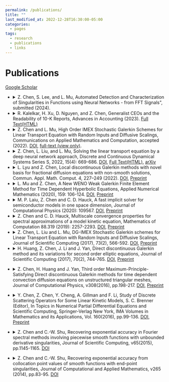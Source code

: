 ```yaml
---
permalink: /publications/
title: ""
last_modified_at: 2022-12-28T16:30:00-05:00
categories:
  - pages
tags:
  - research
  - publications
  - links
---
```


# Publications 
[Google Scholar](https://scholar.google.com/citations?user=Steh0SsAAAAJ&hl=en)

* <details> <summary>Z. Chen, S. Lee, and L. Mu, Automated Detection and Characterization of Singularities in Functions using Neural Networks - from FFT Signals", submitted (2024). </summary>
  Abstract: To be added. </details>

* <details> <summary>R. Kalelkar, H. Xu, D. Nguyen, and Z. Chen, Generalist CEOs and the Readability of 10-K Reports, Advances in Accounting (2023). <a href="https://www.sciencedirect.com/science/article/pii/S0882611023000391?casa_token=eRs2I3aoetgAAAAA:hTYRY1vXmbDdaM-WgXtb_RGE67_gKgbzvfIfc5CCnCSAxg9jwSSb6KZ6MzxfNBVoVg8b3ggdIb8">Full Text(HTML)</a></summary>
  Abstract: In this paper, we investigate the association between the general managerial ability of CEOs and the readability of 10-K reports. We find that the readability of 10-K reports is lower for firms managed by CEOs with general managerial ability. Our result is robust to change analysis, alternate readability measures, various fixed effects, instrumental variables, and the propensity score approach. Our additional analysis reveals that general managerial ability is negatively associated with the readability of management discussion and analysis (MD&A). Moreover, the disclosure tone of the 10-K and MD&A is conservative when the firms are managed by generalist CEOs. Our findings also reveal that CEO tenure moderates the positive association between the general ability index and Gunning Fog index of 10-K reports. Finally, we find that overinvestment and misstatement strengthen the association between the general ability index and the readability of 10-K reports, thus supporting the obfuscation hypothesis. We thus conclude that firms incur costs in the form of lower disclosure quality when they opt for a generalist CEO. </details>

* <details> <summary> Z. Chen and L. Mu, High Order IMEX Stochastic Galerkin Schemes for Linear Transport Equation with Random Inputs and Diffusive Scalings, Communications on Applied Mathematics and Computation, accepted (2022). <a href="https://doi.org/10.1007/s42967-023-00249-x">DOI</a>, <a href="https://rdcu.be/ddPDr">full-text (view only)</a>.</summary>
  Abstract: In this paper, we consider the high order method for solving the linear transport equations under diffusive scaling and with random inputs. To tackle the randomness in the problem, the stochastic Galerkin method of the generalized polynomial chaos approach has been employed. Besides, the high order implicit-explicit scheme under the micro-macro decomposition framework and the discontinuous Galerkin method have been employed. We provide several numerical experiments to validate the accuracy and the stochastic asymptotic-preserving property.</details>

* <details> <summary> Z. Chen, L. Liu, and L. Mu, Solving the linear transport equation by a deep neural network approach, Discrete and Continuous Dynamical Systems Series S, 2022, 15(4): 669-686.  <a href="https://doi.org/10.3934/dcdss.2021070">DOI</a>, <a href="https://www.aimsciences.org/article/doi/10.3934/dcdss.2021070?viewType=html">Full Text(HTML)</a>, <a href="https://arxiv.org/pdf/2102.09157.pdf">arXiv</a></summary>
  Abstract: In this paper, we study the linear transport model by adopting the deep learning method, in particular the deep neural network (DNN) approach. While the interest in using DNN to study partial differential equations is arising, here we adapt it to study kinetic models, in particular the linear transport model. Moreover, theoretical analysis of the convergence of neural networks and its approximated solution towards the analytic solution is shown. We demonstrate the accuracy and effectiveness of the proposed DNN method in numerical experiments.</details>

* <details> <summary> L. Lyu and Z. Chen, Local discontinuous Galerkin methods with novel basis for fractional diffusion equations with non-smooth solutions, Commun. Appl. Math. Comput. 4, 227–249 (2022).  <a href="https://doi.org/10.1007/s42967-020-00104-3">DOI</a>, <a href="publications/LDG_FDE_Springer_repo.pdf">Preprint</a></summary>
  Abstract: In this paper, we develop novel local discontinuous Galerkin (LDG) methods for fractional diffusion equations with non-smooth solutions. We consider such problems, for which the solutions are not smooth at the boundary, and therefore the traditional LDG methods with piecewise polynomial solutions suffer accuracy degeneracy. The novel LDG methods utilize a solution information-enriched basis, simulate the problem on a paired special mesh, and achieve optimal order of accuracy. We analyze the $L^2$ stability and optimal error estimate in the $L^2$-norm. Finally, numerical examples are presented to validate the theoretical conclusions. </details>

* <details> <summary> L. Mu and Z. Chen, A New WENO Weak Galerkin Finite Element Method for Time Dependent Hyperbolic Equations, Applied Numerical Mathematics (2020), 159: 106-124.  <a href="https://doi.org/10.1016/j.apnum.2020.09.002">DOI</a>, <a href="publications/WG-Hyperbolic_repo.pdf">Preprint</a></summary>
  Abstract: In this paper, we develop a new WENO weak Galerkin finite element scheme for solving the time dependent hyperbolic equations. The upwind-type stabilizer is imposed to enforce the flux direction in the scheme. For the linear convection equations, we analyze the $L^2$-stability and error estimate for the $L^2$-norm. We also investigate a simple limiter using weighted essentially non-oscillatory (WENO) methodology for obtaining a robust procedure to achieve high order accuracy and capture the sharp, non-oscillatory shock transitions. The approach applies to linear convection equations and Burgers equations. Finally, numerical examples are presented to validate the theoretical conclusions. </details>

* <details> <summary> M. P. Laiu, Z. Chen and C. D. Hauck, A fast implicit solver for semiconductor models in one space dimension, Journal of Computational Physics (2020): 109567.  <a href="https://doi.org/10.1016/j.jcp.2020.109567">DOI</a>, <a href="https://www.researchgate.net/profile/Zheng_Chen30/publication/333717079_A_fast_implicit_solver_for_semiconductor_models_in_one_space_dimension/links/5de585df299bf10bc33a6765/A-fast-implicit-solver-for-semiconductor-models-in-one-space-dimension.pdf">Preprint</a></summary>
  Abstract: Several different approaches are proposed for solving fully implicit discretizations of a simplified Boltzmann-Poisson system with a linear relaxation-type collision kernel. This system models the evolution of free electrons in semiconductor devices under a low-density assumption. At each implicit time step, the discretized system is formulated as a fixed-point problem, which can then be solved with a variety of methods. A key algorithmic component in all the approaches considered here is a recently developed sweeping algorithm for Vlasov-Poisson systems. A synthetic acceleration scheme has been implemented to accelerate the convergence of iterative solvers by using the solution to a drift-diffusion equation as a preconditioner. The performance of four iterative solvers and their accelerated variants has been compared on problems modeling semiconductor devices with various electron mean-free-path. </details>

* <details> <summary> Z. Chen and C. D. Hauck, Multiscale convergence properties for spectral approximations of a model kinetic equation, Mathematics of Computation 88.319 (2019): 2257-2293. <a href="https://doi.org/10.1090/mcom/3399">DOI</a>, <a href="https://www.ki-net.umd.edu/pubs/files/paper_iso_clean.pdf">Preprint</a></summary>
  Abstract: In this work, we prove rigorous convergence properties for a semi-discrete, moment-based approximation of a model kinetic equation in one dimension. This approximation is equivalent to a standard spectral method in the velocity variable of the kinetic distribution and, as such, is accompanied by standard algebraic estimates of the form $N^{−q}$, where $N$ is the number of modes and $q > 0$ depends on the regularity of the solution. However, in the multiscale setting, the error estimate can be expressed in terms of the scaling parameter $\epsilon$, which measures the ratio of the mean-free-path to the characteristic domain length. We show that, for isotropic initial conditions, the error in the spectral approximation is $\mathcal{O}(\epsilon^{N+1})$. More surprisingly, the coefficients of the expansion satisfy super convergence properties. In particular, the error of the lth coefficient of the expansion scales like $\mathcal{O}(\epsilon^{2N})$ when $l = 0$ and $\mathcal{O}(\epsilon^{2N+2-l})$ for all $1 \leq l \leq N$. This result is significant, because the low-order coefficients correspond to physically relevant quantities of the underlying system. All the above estimates involve constants depending on $N$, the time $t$, and the initial condition. We investigate specifically the dependence on $N$, in order to assess whether increasing $N$ actually yields an additional factor of $\epsilon$ in the error. Numerical tests will also be presented to support the theoretical results. </details>

* <details> <summary> Z. Chen, L. Liu and L. Mu, DG-IMEX Stochastic Galerkin schemes for Linear Transport Equation with Random Inputs and Diffusive Scalings, Journal of Scientific Computing (2017), 73(2), 566-592.  <a href="https://doi.org/10.1007/s10915-017-0439-2">DOI</a>, <a href="https://www.osti.gov/pages/servlets/purl/1356966">Preprint</a> </summary>
  Abstract: In this paper, we consider the linear transport equation under diffusive scaling and with random inputs. The method is based on the generalized polynomial chaos approach in the stochastic Galerkin framework. Several theoretical aspects will be addressed. A uniform numerical stability with respect to the Knudsen number $\epsilon$, and a uniform in ε error estimate is given. For temporal and spatial discretizations, we apply the implicit–explicit scheme under the micro–macro decomposition framework and the discontinuous Galerkin method, as proposed in Jang et al. (SIAM J Numer Anal 52:2048–2072, 2014) for the deterministic problem. We provide rigorous proof of the stochastic asymptotic-preserving (sAP) property. Extensive numerical experiments that validate the accuracy and sAP of the method are conducted. </details>

* <details> <summary> H. Huang, Z. Chen, J. Li and J. Yan, Direct discontinuous Galerkin method and its variations for second order elliptic equations, Journal of Scientific Computing (2017), 70(2), 744-765. <a href="https://doi.org/10.1007/s10915-016-0264-z">DOI</a>, <a href="https://faculty.sites.iastate.edu/jyan/files/inline-files/yan-elliptic.pdf">Preprint</a></summary>
  Abstract: To be added.
</details>

* <details> <summary> Z. Chen, H. Huang and J. Yan, Third order Maximum-Principle-Satisfying Direct discontinuous Galerkin methods for time dependent convection diffusion equations on unstructured triangular meshes, Journal of Computational Physics, v308(2016), pp.198-217.  <a href="https://doi.org/10.1016/j.jcp.2015.12.039">DOI</a>, <a href="https://faculty.sites.iastate.edu/jyan/files/inline-files/yan-MPStriMesh.pdf">Preprint</a></summary>
  Abstract: To be added.
</details>

* <details> <summary> Y. Chen, Z. Chen, Y. Cheng, A. Gillman and F. Li, Study of Discrete Scattering Operators for Some Linear Kinetic Models, S. C. Brenner (Editor), In Topics in Numerical Partial Differential Equations and Scientific Computing, Springer-Verlag New York, IMA Volumes in Mathematics and its Applications, Vol. 160(2016), pp.99-136.  <a href="https://doi.org/10.1007/978-1-4939-6399-7_5">DOI</a>, <a href="https://web.archive.org/web/20160806033359id_/http://homepages.rpi.edu:80/~lif/papers/paper_wham.pdf">Preprint</a></summary>
  Abstract: To be added.
</details>

* <details> <summary> Z. Chen and C.-W. Shu, Recovering exponential accuracy in Fourier spectral methods involving piecewise smooth functions with unbounded derivative singularities, Journal of Scientific Computing, v65(2015), pp.1145-1165.  <a href="https://doi.org/10.1007/s10915-015-0011-x">DOI</a></summary>
  Abstract: To be added.
</details>

* <details> <summary> Z. Chen and C.-W. Shu, Recovering exponential accuracy from collocation point values of smooth functions with end-point singularities, Journal of Computational and Applied Mathematics, v265 (2014), pp.83-95.  <a href="https://doi.org/10.1016/j.cam.2013.09.029">DOI</a></summary>
  Abstract: To be added.
  </details>



